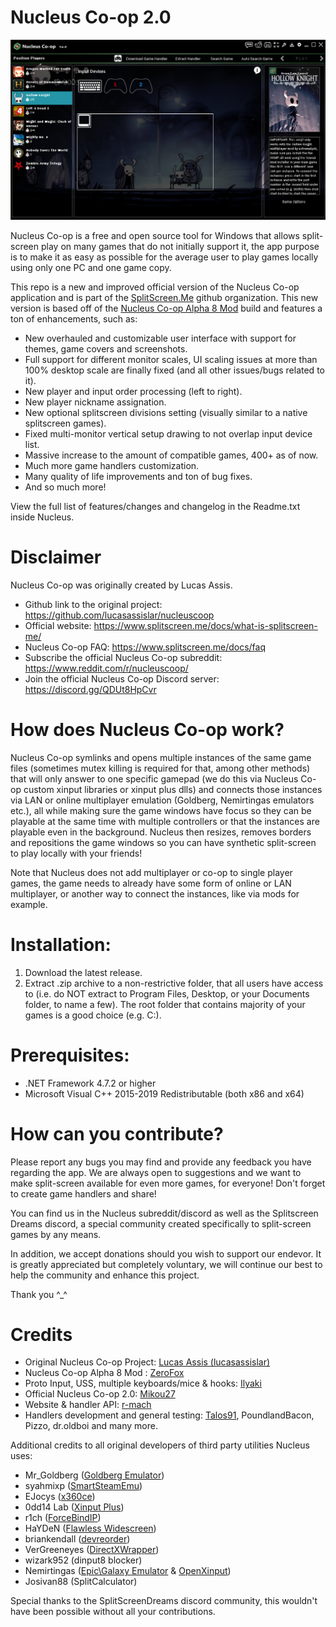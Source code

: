 # Nucleus Co-op 2.0 

![alt text](https://github.com/SplitScreen-Me/splitscreenme-www/blob/master/static/img/Nucleushk.png?raw=true)

Nucleus Co-op is a free and open source tool for Windows that allows split-screen play on many games that do not initially support it, the app purpose is to make it as easy as possible for the average user to play games locally using only one PC and one game copy. 

This repo is a new and improved official version of the Nucleus Co-op application and is part of the [SplitScreen.Me](https://www.splitscreen.me/docs/what-is-splitscreen-me) github organization. This new version is based off of the [Nucleus Co-op Alpha 8 Mod](https://github.com/ZeroFox5866/nucleuscoop) build and features a ton of enhancements, such as:

- New overhauled and customizable user interface with support for themes, game covers and screenshots.
- Full support for different monitor scales, UI scaling issues at more than 100% desktop scale are finally fixed (and all other issues/bugs related to it).
- New player and input order processing (left to right).
- New player nickname assignation.
- New optional splitscreen divisions setting (visually  similar to a native splitscreen games).
- Fixed multi-monitor vertical setup drawing to not overlap input device list.
- Massive increase to the amount of compatible games, 400+ as of now.
- Much more game handlers customization.
- Many quality of life improvements and ton of bug fixes.
- And so much more!

View the full list of features/changes and changelog in the Readme.txt inside Nucleus.

# Disclaimer
Nucleus Co-op was originally created by Lucas Assis.

- Github link to the original project: https://github.com/lucasassislar/nucleuscoop
- Official website: https://www.splitscreen.me/docs/what-is-splitscreen-me/
- Nucleus Co-op FAQ: https://www.splitscreen.me/docs/faq
- Subscribe the official Nucleus Co-op subreddit: https://www.reddit.com/r/nucleuscoop/ 
- Join the official Nucleus Co-op Discord server: https://discord.gg/QDUt8HpCvr

# How does Nucleus Co-op work?
Nucleus Co-op symlinks and opens multiple instances of the same game files (sometimes mutex killing is required for that, among other methods) that will only answer to one specific gamepad (we do this via Nucleus Co-op custom xinput libraries or xinput plus dlls) and connects those instances via LAN or online multiplayer emulation (Goldberg, Nemirtingas emulators etc.), all while making sure the game windows have focus so they can be playable at the same time with multiple controllers or that the instances are playable even in the background. Nucleus then resizes, removes borders and repositions the game windows so you can have synthetic split-screen to play locally with your friends!

Note that Nucleus does not add multiplayer or co-op to single player games, the game needs to already have some form of online or LAN multiplayer, or another way to connect the instances, like via mods for example.

# Installation:
1. Download the latest release. 
2. Extract .zip archive to a non-restrictive folder, that all users have access to (i.e. do NOT extract to Program Files, Desktop, or your Documents folder, to name a few). The root folder that contains majority of your games is a good choice (e.g. C:\).

# Prerequisites:
- .NET Framework 4.7.2 or higher  
- Microsoft Visual C++ 2015-2019 Redistributable (both x86 and x64)

# How can you contribute?
Please report any bugs you may find and provide any feedback you have regarding the app. We are always open to suggestions and we want to make split-screen available for even more games, for everyone! Don't forget to create game handlers and share!

You can find us in the Nucleus subreddit/discord as well as the Splitscreen Dreams discord, a special community created specifically to split-screen games by any means.

In addition, we accept donations should you wish to support our endevor. It is greatly appreciated but completely voluntary, we will continue our best to help the community and enhance this project.

Thank you ^_^

# Credits
- Original Nucleus Co-op Project: [Lucas Assis (lucasassislar)](https://github.com/lucasassislar)  
- Nucleus Co-op Alpha 8 Mod : [ZeroFox](https://github.com/ZeroFox5866)  
- Proto Input, USS, multiple keyboards/mice & hooks: [Ilyaki](https://github.com/Ilyaki)  
- Official Nucleus Co-op 2.0: [Mikou27](https://github.com/Mikou27) 
- Website & handler API: [r-mach](https://github.com/r-mach)  
- Handlers development and general testing: [Talos91](https://github.com/Talos910), PoundlandBacon, Pizzo, dr.oldboi and many more.
  
Additional credits to all original developers of third party utilities Nucleus uses:
- Mr_Goldberg ([Goldberg Emulator](https://gitlab.com/Mr_Goldberg/goldberg_emulator))
- syahmixp ([SmartSteamEmu](https://github.com/MAXBURAOT/SmartSteamEmu))
- EJocys ([x360ce](https://github.com/x360ce/x360ce))
- 0dd14 Lab ([Xinput Plus](https://sites.google.com/site/0dd14lab/xinput-plus))
- r1ch ([ForceBindIP](https://r1ch.net/projects/forcebindip))
- HaYDeN ([Flawless Widescreen](https://www.flawlesswidescreen.org/))
- briankendall ([devreorder](https://github.com/briankendall/devreorder))
- VerGreeneyes ([DirectXWrapper](https://community.pcgamingwiki.com/files/file/87-the-bards-tale-2005-windowed-mode/))
- wizark952 (dinput8 blocker)
- Nemirtingas ([Epic\Galaxy Emulator](https://gitlab.com/Nemirtingas) & [OpenXinput](https://github.com/Nemirtingas/OpenXinput))
- Josivan88 (SplitCalculator)

Special thanks to the SplitScreenDreams discord community, this wouldn't have been possible without all your contributions.


